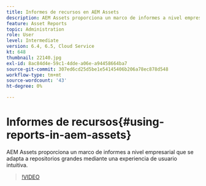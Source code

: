 ```yaml
---
title: Informes de recursos en AEM Assets
description: AEM Assets proporciona un marco de informes a nivel empresarial que se adapta a repositorios grandes mediante una experiencia de usuario intuitiva.
feature: Asset Reports
topic: Administration
role: User
level: Intermediate
version: 6.4, 6.5, Cloud Service
kt: 648
thumbnail: 22140.jpg
exl-id: 8ac84d4e-59c1-4dde-a06e-a94458664ba7
source-git-commit: 307ed6cd25d5be1e54145406b206a78ec878d548
workflow-type: tm+mt
source-wordcount: '43'
ht-degree: 0%

---
```


# Informes de recursos{#using-reports-in-aem-assets}

AEM Assets proporciona un marco de informes a nivel empresarial que se adapta a repositorios grandes mediante una experiencia de usuario intuitiva.

>[!VIDEO](https://video.tv.adobe.com/v/22140/?quality=12&learn=on)
